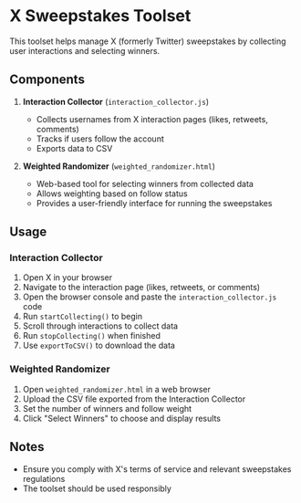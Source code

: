 # X Sweepstakes Toolset

This toolset helps manage X (formerly Twitter) sweepstakes by collecting user interactions and selecting winners.

## Components

1. **Interaction Collector** (`interaction_collector.js`)
   - Collects usernames from X interaction pages (likes, retweets, comments)
   - Tracks if users follow the account
   - Exports data to CSV

2. **Weighted Randomizer** (`weighted_randomizer.html`)
   - Web-based tool for selecting winners from collected data
   - Allows weighting based on follow status
   - Provides a user-friendly interface for running the sweepstakes

## Usage

### Interaction Collector

1. Open X in your browser
2. Navigate to the interaction page (likes, retweets, or comments)
3. Open the browser console and paste the `interaction_collector.js` code
4. Run `startCollecting()` to begin
5. Scroll through interactions to collect data
6. Run `stopCollecting()` when finished
7. Use `exportToCSV()` to download the data

### Weighted Randomizer

1. Open `weighted_randomizer.html` in a web browser
2. Upload the CSV file exported from the Interaction Collector
3. Set the number of winners and follow weight
4. Click "Select Winners" to choose and display results

## Notes

- Ensure you comply with X's terms of service and relevant sweepstakes regulations
- The toolset should be used responsibly
